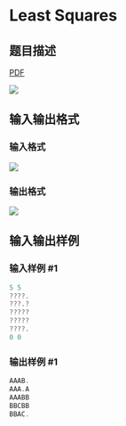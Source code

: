 # Least Squares

## 题目描述

[problemUrl]: https://uva.onlinejudge.org/index.php?option=com_onlinejudge&Itemid=8&category=17&page=show_problem&problem=1504

[PDF](https://uva.onlinejudge.org/external/105/p10563.pdf)

![](https://cdn.luogu.com.cn/upload/vjudge_pic/UVA10563/331b8667baa6dcd9be6f24a9296bc748a6d33964.png)

## 输入输出格式

### 输入格式

![](https://cdn.luogu.com.cn/upload/vjudge_pic/UVA10563/9712702a18bd9d6db6ceac08af689e83d1ef2718.png)

### 输出格式

![](https://cdn.luogu.com.cn/upload/vjudge_pic/UVA10563/d6b04eba085e0943de9c2cd890bbe9caabddbe10.png)

## 输入输出样例

### 输入样例 #1

```cpp
5 5
????.
???.?
?????
?????
????.
0 0
```


### 输出样例 #1

```cpp
AAAB.
AAA.A
AAABB
BBCBB
BBAC.
```


